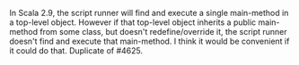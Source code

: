 In Scala 2.9, the script runner will find and execute a single main-method in a top-level object. However if that top-level object inherits a public main-method from some class, but doesn't redefine/override it, the script runner doesn't find and execute that main-method. I think it would be convenient if it could do that.
Duplicate of #4625.
